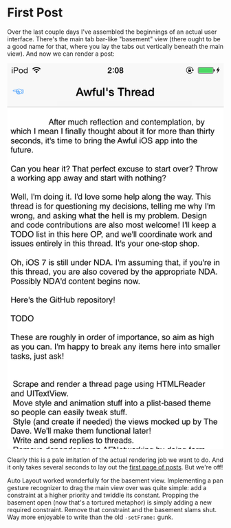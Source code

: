 First Post
==========

Over the last couple days I've assembled the beginnings of an actual user interface. There's the main tab bar-like "basement" view (there ought to be a good name for that, where you lay the tabs out vertically beneath the main view). And now we can render a post:

![A rendered post](screenshots/first-rendered-post.png)

Clearly this is a pale imitation of the actual rendering job we want to do. And it only takes several seconds to lay out the [first page of posts][]. But we're off!

Auto Layout worked wonderfully for the basement view. Implementing a pan gesture recognizer to drag the main view over was quite simple: add a constraint at a higher priority and twiddle its constant. Propping the basement open (now that's a tortured metaphor) is simply adding a new required constraint. Remove that constraint and the basement slams shut. Way more enjoyable to write than the old `-setFrame:` gunk.


[first page of posts]: http://forums.somethingawful.com/showthread.php?threadid=3564303&pagenumber=1&perpage=40
